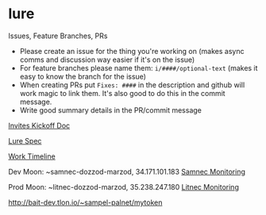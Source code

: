 # lure

Issues, Feature Branches, PRs
- Please create an issue for the thing you're working on (makes async comms and discussion way easier if it's on the issue)
- For feature branches please name them: `i/####/optional-text` (makes it easy to know the branch for the issue)
- When creating PRs put `Fixes: ####` in the description and github will work magic to link them. It's also good to do this in the commit message.
- Write good summary details in the PR/commit message

[Invites Kickoff Doc](https://docs.google.com/document/d/13nW3Cl5QKml0owMN7EeVYv7SIfjIp-McJC7GNh1M0KU/edit)

[Lure Spec](https://gist.github.com/philipcmonk/9b6fc8f6f90f67abe9335c1a5338c5e9)

[Work Timeline](https://docs.google.com/spreadsheets/d/1hYNt3PrKxAUsesmp9YbyYXVk6jbKUXjqom6rtzlShsY/edit#gid=0)

Dev Moon: ~samnec-dozzod-marzod, 34.171.101.183 [Samnec Monitoring](https://console.cloud.google.com/compute/instancesDetail/zones/us-central1-a/instances/samnec-dozzod-marzod?project=mainnet-tlon-other-2d&pageState=(%22duration%22:(%22groupValue%22:%22PT1H%22,%22customValue%22:null))&tab=details)

Prod Moon: ~litnec-dozzod-marzod, 35.238.247.180 [Litnec Monitoring](https://console.cloud.google.com/compute/instancesDetail/zones/us-central1-a/instances/litnec-dozzod-marzod?project=mainnet-tlon-other-2d&pageState=(%22duration%22:(%22groupValue%22:%22PT1H%22,%22customValue%22:null))&tab=monitoring)

http://bait-dev.tlon.io/~sampel-palnet/mytoken
